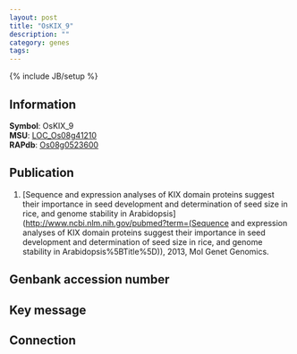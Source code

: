```yaml
---
layout: post
title: "OsKIX_9"
description: ""
category: genes
tags: 
---
```

{% include JB/setup %}

## Information
__Symbol__: OsKIX_9  
__MSU__: [LOC_Os08g41210](http://rice.plantbiology.msu.edu/cgi-bin/ORF_infopage.cgi?orf=LOC_Os08g41210)  
__RAPdb__: [Os08g0523600](http://rapdb.dna.affrc.go.jp/viewer/gbrowse_details/irgsp1?name=Os08g0523600)  

## Publication
1. [Sequence and expression analyses of KIX domain proteins suggest their importance in seed development and determination of seed size in rice, and genome stability in Arabidopsis](http://www.ncbi.nlm.nih.gov/pubmed?term=(Sequence and expression analyses of KIX domain proteins suggest their importance in seed development and determination of seed size in rice, and genome stability in Arabidopsis%5BTitle%5D)), 2013, Mol Genet Genomics.

## Genbank accession number

## Key message

## Connection



